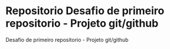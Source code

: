 # Repositorio Desafio de primeiro repositorio - Projeto git/github
Desafio de primeiro repositorio - Projeto git/github
